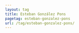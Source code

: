 ```yaml
---
layout: tag
title: Esteban González Pons
pagetag: esteban-gonzalez-pons
url: /tag/esteban-gonzalez-pons/
---
```

